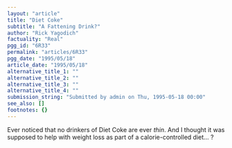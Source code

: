 ```yaml
---
layout: "article"
title: "Diet Coke"
subtitle: "A Fattening Drink?"
author: "Rick Yagodich"
factuality: "Real"
pgg_id: "6R33"
permalink: "articles/6R33"
pgg_date: "1995/05/18"
article_date: "1995/05/18"
alternative_title_1: ""
alternative_title_2: ""
alternative_title_3: ""
alternative_title_4: ""
submission_string: "Submitted by admin on Thu, 1995-05-18 00:00"
see_also: []
footnotes: {}
---
```

<div>
<p>Ever noticed that no drinkers of Diet Coke are ever <em>thin</em>. And I thought it was supposed to help with weight loss as part of a calorie-controlled diet... ? <!--Amazon_CLS_IM_END--></p>
</div>

